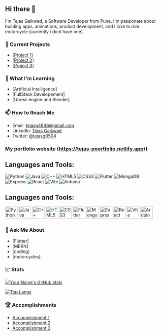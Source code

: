 ## Hi there 👋

I'm Tejas Gaikwad, a Software Developer from Pune. I'm passionate about building apps, animations, product development, and I love to ride motorcycle (currently i dont have one).

### 🔭 Current Projects

- [[Project 1](https://github.com/Tejas-gaikwad/dall-e_openAI_flutter_mobile_app)]
- [[Project 2](https://github.com/Tejas-gaikwad/Amazon-clone-using-nodejs-flutter)]
- [[Project 3](https://github.com/Tejas-gaikwad/insta_clone)]

### 🌱 What I'm Learning

- [Artificial Intelligence]
- [FullStack Developement]
- [Unreal engine and Blender]

### 📫 How to Reach Me

- Email: [tejasg4646@gmail.com](mailto:tejasg4646@gmail.com)
- LinkedIn: [Tejas Gaikwad](https://www.linkedin.com/in/tejas-gaikwad-216b3a19a/)
- Twitter: [@tejasg0504](https://twitter.com/tejasg0504)

### My portfolio website (https://tejas-poortfolio.netlify.app/)

## Languages and Tools:

![Python](https://img.shields.io/badge/-Python-3776AB?style=flat-square&logo=Python&logoColor=white)
![Java](https://img.shields.io/badge/-Java-007396?style=flat-square&logo=Java&logoColor=white)
![C++](https://img.shields.io/badge/-C++-00599C?style=flat-square&logo=C%2B%2B&logoColor=white)
![HTML5](https://img.shields.io/badge/-HTML5-E34F26?style=flat-square&logo=html5&logoColor=white)
![CSS3](https://img.shields.io/badge/-CSS3-1572B6?style=flat-square&logo=css3&logoColor=white)
![Flutter](https://img.shields.io/badge/-Flutter-02569B?style=flat-square&logo=Flutter&logoColor=white)
![MongoDB](https://img.shields.io/badge/-MongoDB-47A248?style=flat-square&logo=MongoDB&logoColor=white)
![Express](https://img.shields.io/badge/-Express-000000?style=flat-square&logo=Express&logoColor=white)
![React](https://img.shields.io/badge/-React-61DAFB?style=flat-square&logo=React&logoColor=white)
![Vite](https://img.shields.io/badge/-Vite-646CFF?style=flat-square&logo=Vite&logoColor=white)
![Arduino](https://img.shields.io/badge/-Arduino-00979D?style=flat-square&logo=Arduino&logoColor=white)

## Languages and Tools:

<img src="https://img.shields.io/badge/-Python-3776AB?style=flat-square&logo=python&logoColor=white" height="40" alt="Python"/>
<img src="https://img.shields.io/badge/-Java-007396?style=flat-square&logo=java&logoColor=white" height="40" alt="Java"/>
<img src="https://img.shields.io/badge/-C++-00599C?style=flat-square&logo=c%2B%2B&logoColor=white" height="40" alt="C++"/>
<img src="https://img.shields.io/badge/-HTML5-E34F26?style=flat-square&logo=html5&logoColor=white" height="40" alt="HTML5"/>
<img src="https://img.shields.io/badge/-CSS3-1572B6?style=flat-square&logo=css3&logoColor=white" height="40" alt="CSS3"/>
<img src="https://img.shields.io/badge/-Flutter-02569B?style=flat-square&logo=flutter&logoColor=white" height="40" alt="Flutter"/>
<img src="https://img.shields.io/badge/-MongoDB-47A248?style=flat-square&logo=mongodb&logoColor=white" height="40" alt="MongoDB"/>
<img src="https://img.shields.io/badge/-Express-000000?style=flat-square&logo=express&logoColor=white" height="40" alt="Express"/>
<img src="https://img.shields.io/badge/-React-61DAFB?style=flat-square&logo=react&logoColor=white" height="40" alt="React"/>
<img src="https://img.shields.io/badge/-Vite-646CFF?style=flat-square&logo=vite&logoColor=white" height="40" alt="Vite"/>
<img src="https://img.shields.io/badge/-Arduino-00979D?style=flat-square&logo=arduino&logoColor=white" height="40" alt="Arduino"/>



### 💬 Ask Me About

- [Flutter]
- [MERN]
- [coding]
- [motorcycles]

### 📈 Stats

[![Your Name's GitHub stats](https://github-readme-stats.vercel.app/api?username=Tejas-gaikwad&show_icons=true&theme=dark)](https://github.com/Tejas-gaikwad)

[![Top Langs](https://github-readme-stats.vercel.app/api/top-langs/?username=Tejas-gaikwad&layout=compact&theme=dark)](https://github.com/Tejas-gaikwad)


### 🏆 Accomplishments

- [Accomplishment 1](https://www.example.com/)
- [Accomplishment 2](https://www.example.com/)
- [Accomplishment 3](https://www.example.com/)

